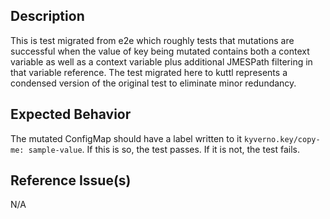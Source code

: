 ## Description

This is test migrated from e2e which roughly tests that mutations are successful when the value of key being mutated contains both a context variable as well as a context variable plus additional JMESPath filtering in that variable reference. The test migrated here to kuttl represents a condensed version of the original test to eliminate minor redundancy.

## Expected Behavior

The mutated ConfigMap should have a label written to it `kyverno.key/copy-me: sample-value`. If this is so, the test passes. If it is not, the test fails.

## Reference Issue(s)

N/A
